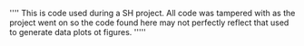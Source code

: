''''
This is code used during a SH project. All code was tampered with as the project went on so the code found here may not perfectly reflect that used to generate data plots ot figures.
'''''
